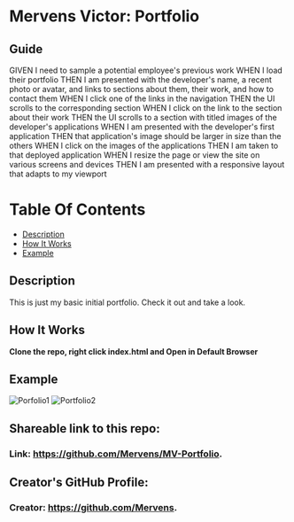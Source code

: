 # Mervens Victor: Portfolio

## Guide
GIVEN I need to sample a potential employee's previous work
WHEN I load their portfolio
THEN I am presented with the developer's name, a recent photo or avatar, and links to sections about them, their work, and how to contact them
WHEN I click one of the links in the navigation
THEN the UI scrolls to the corresponding section
WHEN I click on the link to the section about their work
THEN the UI scrolls to a section with titled images of the developer's applications
WHEN I am presented with the developer's first application
THEN that application's image should be larger in size than the others
WHEN I click on the images of the applications
THEN I am taken to that deployed application
WHEN I resize the page or view the site on various screens and devices
THEN I am presented with a responsive layout that adapts to my viewport

# Table Of Contents
- [Description](#description)
- [How It Works](#how-it-works)
- [Example](#example)

## Description  
This is just my basic initial portfolio. Check it out and take a look.

## How It Works  

**Clone the repo, right click index.html and Open in Default Browser**


## Example
![Porfolio1]()
![Portfolio2]()

## Shareable link to this repo:  

### Link: **https://github.com/Mervens/MV-Portfolio.**  

## Creator's GitHub Profile:  

### Creator: **https://github.com/Mervens.**

